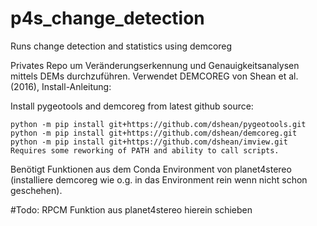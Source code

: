 # p4s_change_detection
Runs change detection and statistics using demcoreg


Privates Repo um Veränderungserkennung und Genauigkeitsanalysen mittels DEMs durchzuführen. 
Verwendet DEMCOREG von Shean et al. (2016), Install-Anleitung:

Install pygeotools and demcoreg from latest github source:
```
python -m pip install git+https://github.com/dshean/pygeotools.git
python -m pip install git+https://github.com/dshean/demcoreg.git
python -m pip install git+https://github.com/dshean/imview.git
Requires some reworking of PATH and ability to call scripts.
 ```
Benötigt Funktionen aus dem Conda Environment von planet4stereo (installiere demcoreg wie o.g. in das Environment rein wenn nicht schon geschehen).

#Todo: RPCM Funktion aus planet4stereo hierein schieben
